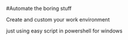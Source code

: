#Automate the boring stuff

Create and custom your work environment

just using easy script in powershell for windows
